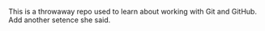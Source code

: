 This is a throwaway repo used to learn about working with Git and GitHub.
Add another setence she said.